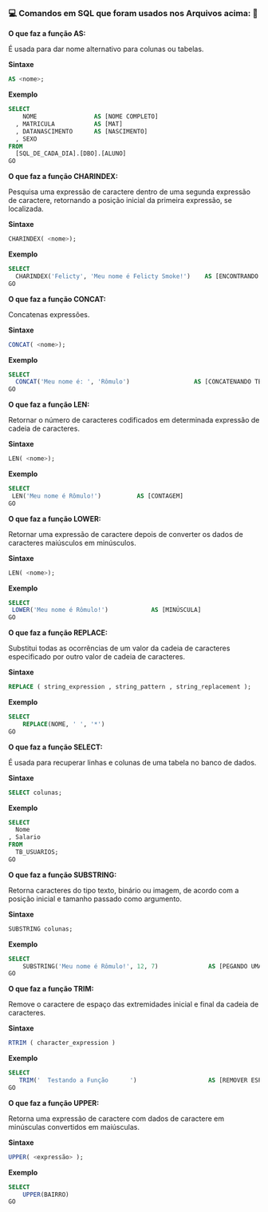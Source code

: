 ### :computer: Comandos em SQL que foram usados nos Arquivos acima: :rocket:
**O que faz a função AS:**

É usada para dar nome alternativo para colunas ou tabelas.

**Sintaxe**

~~~sql
AS <nome>;
~~~

**Exemplo**

~~~sql
SELECT
    NOME                AS [NOME COMPLETO]
  , MATRICULA           AS [MAT]
  , DATANASCIMENTO      AS [NASCIMENTO]
  , SEXO
FROM
  [SQL_DE_CADA_DIA].[DBO].[ALUNO]
GO
~~~

**O que faz a função CHARINDEX:**

Pesquisa uma expressão de caractere dentro de uma segunda expressão de caractere, retornando a posição inicial da primeira expressão, se localizada.

**Sintaxe**

~~~sql
CHARINDEX( <nome>);
~~~

**Exemplo**

~~~sql
SELECT
  CHARINDEX('Felicty', 'Meu nome é Felicty Smoke!')	   AS [ENCONTRANDO A POSIÇÃO]
GO
~~~

**O que faz a função CONCAT:**

Concatenas expressões.

**Sintaxe**

~~~sql
CONCAT( <nome>);
~~~

**Exemplo**

~~~sql
SELECT
  CONCAT('Meu nome é: ', 'Rômulo')					AS [CONCATENANDO TEXTOS]
GO
~~~

**O que faz a função LEN:**

Retornar o número de caracteres codificados em determinada expressão de cadeia de caracteres.

**Sintaxe**

~~~sql
LEN( <nome>);
~~~

**Exemplo**

~~~sql
SELECT
 LEN('Meu nome é Rômulo!')			AS [CONTAGEM]
GO
~~~

**O que faz a função LOWER:**

Retornar uma expressão de caractere depois de converter os dados de caracteres maiúsculos em minúsculos.

**Sintaxe**

~~~sql
LEN( <nome>);
~~~

**Exemplo**

~~~sql
SELECT
 LOWER('Meu nome é Rômulo!')			AS [MINÚSCULA]
GO
~~~

**O que faz a função REPLACE:**

Substitui todas as ocorrências de um valor da cadeia de caracteres especificado por outro valor de cadeia de caracteres.

**Sintaxe**

~~~sql
REPLACE ( string_expression , string_pattern , string_replacement );
~~~

**Exemplo**

~~~sql
SELECT
	REPLACE(NOME, ' ', '*')
GO
~~~

**O que faz a função SELECT:**

É usada para recuperar linhas e colunas de uma tabela no banco de dados.

**Sintaxe**

~~~sql
SELECT colunas;
~~~

**Exemplo**

~~~sql
SELECT
  Nome
, Salario
FROM
  TB_USUARIOS;
GO
~~~

**O que faz a função SUBSTRING:**

Retorna caracteres do tipo texto, binário ou imagem, de acordo com a posição inicial e tamanho passado como argumento.

**Sintaxe**

~~~sql
SUBSTRING colunas;
~~~

**Exemplo**

~~~sql
SELECT
	SUBSTRING('Meu nome é Rômulo!', 12, 7)				AS [PEGANDO UMA PARTE DO TEXTO]
GO
~~~

**O que faz a função TRIM:**

Remove o caractere de espaço das extremidades inicial e final da cadeia de caracteres.

**Sintaxe**

~~~sql
RTRIM ( character_expression )
~~~

**Exemplo**

~~~sql
SELECT
   TRIM('  Testando a Função      ')					AS [REMOVER ESPAÇOS]
GO
~~~

**O que faz a função UPPER:**

Retorna uma expressão de caractere com dados de caractere em minúsculas convertidos em maiúsculas.

**Sintaxe**

~~~sql
UPPER( <expressão> );
~~~

**Exemplo**

~~~sql
SELECT
	UPPER(BAIRRO)
GO
~~~
